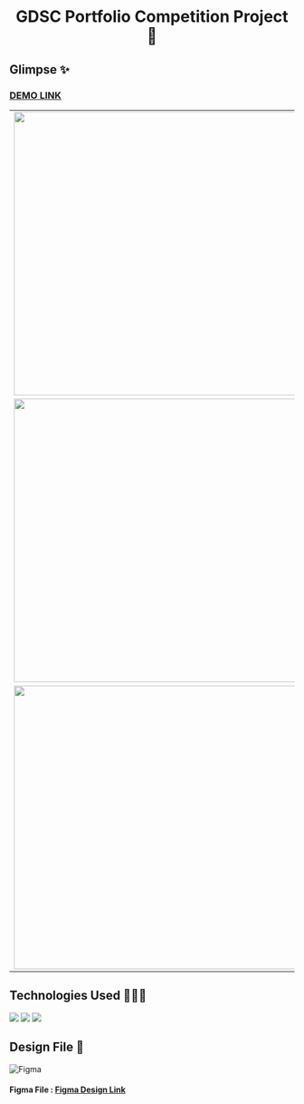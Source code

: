 <div align='center'>

# GDSC Portfolio Competition Project 🚀

</div>

## Glimpse ✨

### [DEMO LINK](https://sapna-portfolio-temp.vercel.app/)


<table>
  <tr>
    <td><img width="500px" src = "https://user-images.githubusercontent.com/91309280/233797574-73f5dde9-9342-4ad9-a0fe-d7560cc1fce0.png"></td>
    <td><img width="500px" src = "https://user-images.githubusercontent.com/91309280/233797787-6983a0cd-b2b7-437b-822e-869bbd969d50.png"></td>
  </tr>
  <tr>
    <td><img width="500px" src = "https://user-images.githubusercontent.com/91309280/233797818-3e37a928-d567-4c81-87a1-6157e0961462.png"></td>
    <td><img width="500px" src = "https://user-images.githubusercontent.com/91309280/233797827-16068c05-51df-488d-b166-b69a0fbd0403.png"></td>
  </tr>
  <tr>
    <td><img width="500px" src = "https://user-images.githubusercontent.com/91309280/233797856-76fa82aa-35f3-4f2b-abfd-e41816755654.pngg"></td>
    <td><img width="500px" src = "https://user-images.githubusercontent.com/91309280/233797872-9587853a-50eb-4297-8b56-b48325f52d72.png"></td>
  </tr>
</table>

## Technologies Used 👩🏻‍💻
<img src="https://img.shields.io/badge/React-20232A?style=for-the-badge&logo=react&logoColor=61DAFB"> <img src="https://img.shields.io/badge/CSS3-1572B6?style=for-the-badge&logo=css3&logoColor=white"> <img src="https://img.shields.io/badge/Vercel-000000?style=for-the-badge&logo=vercel&logoColor=white">


## Design File 🎨
![Figma](https://img.shields.io/badge/Figma-FbbE99?style=for-the-badge&logo=figma&logoColor=white)
#### Figma File : [Figma Design Link](https://www.figma.com/file/TTB5GQxK9V9JNTAisN6t9J/Portfolio---temp?node-id=4%3A241&t=q6Vb6s8wLlhQ7WEC-1)



